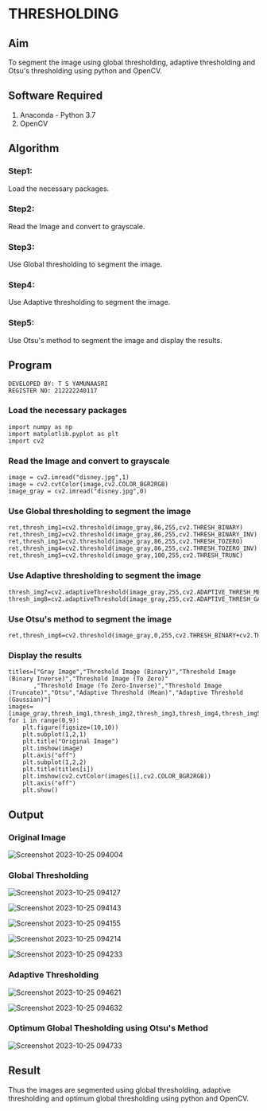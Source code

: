 # THRESHOLDING
## Aim
To segment the image using global thresholding, adaptive thresholding and Otsu's thresholding using python and OpenCV.

## Software Required
1. Anaconda - Python 3.7
2. OpenCV

## Algorithm

### Step1:
Load the necessary packages.

### Step2:
Read the Image and convert to grayscale.

### Step3:
Use Global thresholding to segment the image.

### Step4:
Use Adaptive thresholding to segment the image.

### Step5:
Use Otsu's method to segment the image and display the results.

## Program
```
DEVELOPED BY: T S YAMUNAASRI
REGISTER NO: 212222240117
```
### Load the necessary packages
```
import numpy as np
import matplotlib.pyplot as plt
import cv2
```
### Read the Image and convert to grayscale
```
image = cv2.imread("disney.jpg",1)
image = cv2.cvtColor(image,cv2.COLOR_BGR2RGB)
image_gray = cv2.imread("disney.jpg",0)
```
### Use Global thresholding to segment the image
```
ret,thresh_img1=cv2.threshold(image_gray,86,255,cv2.THRESH_BINARY)
ret,thresh_img2=cv2.threshold(image_gray,86,255,cv2.THRESH_BINARY_INV)
ret,thresh_img3=cv2.threshold(image_gray,86,255,cv2.THRESH_TOZERO)
ret,thresh_img4=cv2.threshold(image_gray,86,255,cv2.THRESH_TOZERO_INV)
ret,thresh_img5=cv2.threshold(image_gray,100,255,cv2.THRESH_TRUNC)
```
### Use Adaptive thresholding to segment the image
```
thresh_img7=cv2.adaptiveThreshold(image_gray,255,cv2.ADAPTIVE_THRESH_MEAN_C,cv2.THRESH_BINARY,11,2)
thresh_img8=cv2.adaptiveThreshold(image_gray,255,cv2.ADAPTIVE_THRESH_GAUSSIAN_C,cv2.THRESH_BINARY,11,2)
```
### Use Otsu's method to segment the image 
```
ret,thresh_img6=cv2.threshold(image_gray,0,255,cv2.THRESH_BINARY+cv2.THRESH_OTSU)
```
### Display the results
```
titles=["Gray Image","Threshold Image (Binary)","Threshold Image (Binary Inverse)","Threshold Image (To Zero)"
       ,"Threshold Image (To Zero-Inverse)","Threshold Image (Truncate)","Otsu","Adaptive Threshold (Mean)","Adaptive Threshold (Gaussian)"]
images=[image_gray,thresh_img1,thresh_img2,thresh_img3,thresh_img4,thresh_img5,thresh_img6,thresh_img7,thresh_img8]
for i in range(0,9):
    plt.figure(figsize=(10,10))
    plt.subplot(1,2,1)
    plt.title("Original Image")
    plt.imshow(image)
    plt.axis("off")
    plt.subplot(1,2,2)
    plt.title(titles[i])
    plt.imshow(cv2.cvtColor(images[i],cv2.COLOR_BGR2RGB))
    plt.axis("off")
    plt.show()
```
## Output

### Original Image
![Screenshot 2023-10-25 094004](https://github.com/Yamunaasri/THRESHOLDING/assets/115707860/2e029ef4-1738-41e2-87e8-5b23c62fa188)


### Global Thresholding
![Screenshot 2023-10-25 094127](https://github.com/Yamunaasri/THRESHOLDING/assets/115707860/f849fbb3-5298-47e3-b19c-dc4c0860214d)

![Screenshot 2023-10-25 094143](https://github.com/Yamunaasri/THRESHOLDING/assets/115707860/e4c5e8cc-ca3f-4a52-b1cc-e440332fd6ad)

![Screenshot 2023-10-25 094155](https://github.com/Yamunaasri/THRESHOLDING/assets/115707860/bb2a0d67-3abd-47e1-8675-62ac76f73635)

![Screenshot 2023-10-25 094214](https://github.com/Yamunaasri/THRESHOLDING/assets/115707860/2354404b-fea9-449e-8544-7dfefe14babe)

![Screenshot 2023-10-25 094233](https://github.com/Yamunaasri/THRESHOLDING/assets/115707860/a6a5872a-7eae-4906-9ef6-68addd815d03)

### Adaptive Thresholding
![Screenshot 2023-10-25 094621](https://github.com/Yamunaasri/THRESHOLDING/assets/115707860/3d524d34-d22f-4380-b7b0-160683c4d127)

![Screenshot 2023-10-25 094632](https://github.com/Yamunaasri/THRESHOLDING/assets/115707860/8779aef7-c48d-4169-8552-8cbfda919c8d)

### Optimum Global Thesholding using Otsu's Method
![Screenshot 2023-10-25 094733](https://github.com/Yamunaasri/THRESHOLDING/assets/115707860/0eb838d1-f05a-4dd8-bba2-31c1472b16e2)


## Result
Thus the images are segmented using global thresholding, adaptive thresholding and optimum global thresholding using python and OpenCV.
